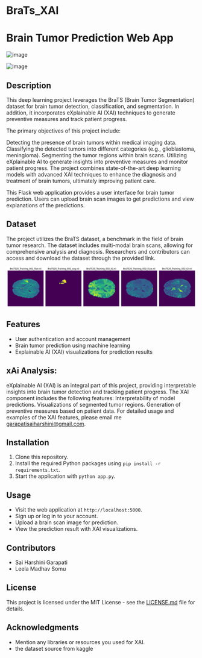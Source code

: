 # BraTs_XAI

# Brain Tumor Prediction Web App

![image](https://github.com/saiharshinigarapati/BraTs_XAI/assets/48383338/f6c02cda-1516-41ad-9074-450f7f72cadc)





![image](https://github.com/saiharshinigarapati/BraTs_XAI/assets/48383338/d3c91ab8-421d-4bfa-bba9-30a6e109d4e0)

## Description
This deep learning project leverages the BraTS (Brain Tumor Segmentation) dataset for brain tumor detection, classification, and segmentation. In addition, it incorporates eXplainable AI (XAI) techniques to generate preventive measures and track patient progress.

The primary objectives of this project include:

Detecting the presence of brain tumors within medical imaging data.
Classifying the detected tumors into different categories (e.g., glioblastoma, meningioma).
Segmenting the tumor regions within brain scans.
Utilizing eXplainable AI to generate insights into preventive measures and monitor patient progress.
The project combines state-of-the-art deep learning models with advanced XAI techniques to enhance the diagnosis and treatment of brain tumors, ultimately improving patient care.

This Flask web application provides a user interface for brain tumor prediction. Users can upload brain scan images to get predictions and view explanations of the predictions.

## Dataset
The project utilizes the BraTS dataset, a benchmark in the field of brain tumor research. The dataset includes multi-modal brain scans, allowing for comprehensive analysis and diagnosis. Researchers and contributors can access and download the dataset through the provided link.

![image](https://github.com/saiharshinigarapati/BraTs_XAI/blob/main/download%20(6).png)


## Features
- User authentication and account management
- Brain tumor prediction using machine learning
- Explainable AI (XAI) visualizations for prediction results

## xAi Analysis:
eXplainable AI (XAI) is an integral part of this project, providing interpretable insights into brain tumor detection and tracking patient progress. The XAI component includes the following features:
Interpretability of model predictions.
Visualizations of segmented tumor regions.
Generation of preventive measures based on patient data.
For detailed usage and examples of the XAI features, please email me garapatisaiharshini@gmail.com.

## Installation
1. Clone this repository.
2. Install the required Python packages using `pip install -r requirements.txt`.
3. Start the application with `python app.py`.

## Usage
- Visit the web application at `http://localhost:5000`.
- Sign up or log in to your account.
- Upload a brain scan image for prediction.
- View the prediction result with XAI visualizations.

## Contributors
- Sai Harshini Garapati
- Leela Madhav Somu



## License
This project is licensed under the MIT License - see the [LICENSE.md](LICENSE.md) file for details.

## Acknowledgments
- Mention any libraries or resources you used for XAI.
- the dataset source  from kaggle
